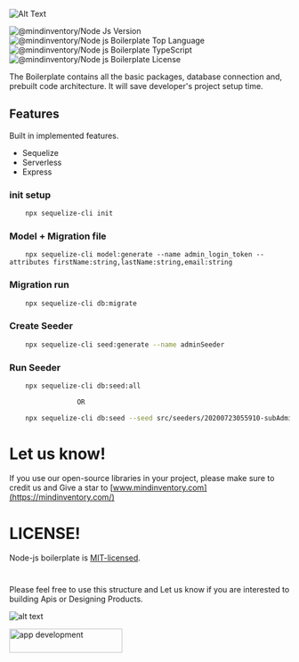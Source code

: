 ![Alt Text](https://codetru.com/images/all/NODEJS_CIRCLE.gif)



![@mindinventory/Node Js Version](https://flat.badgen.net/npm/node/next)
![@mindinventory/Node js Boilerplate Top Language](https://flat.badgen.net/badge/npm/6.14.16/blue)
![@mindinventory/Node js Boilerplate TypeScript](https://flat.badgen.net/npm/types/queri)
![@mindinventory/Node js Boilerplate License](https://flat.badgen.net/apm/license/linter)


The Boilerplate contains all the basic packages, database connection and, prebuilt code architecture. It will save developer's project setup time.

## Features
Built in implemented features.

- Sequelize
- Serverless
- Express



### init setup


```bash
    npx sequelize-cli init
```
### Model + Migration file

        npx sequelize-cli model:generate --name admin_login_token --attributes firstName:string,lastName:string,email:string

### Migration run

```bash
    npx sequelize-cli db:migrate
```
### Create Seeder

```bash
    npx sequelize-cli seed:generate --name adminSeeder
```

### Run Seeder


```bash
    npx sequelize-cli db:seed:all

                 OR

    npx sequelize-cli db:seed --seed src/seeders/20200723055910-subAdminAccessSeeder.js
```



# Let us know!
If you use our open-source libraries in your project, please make sure to credit us and Give a star to [www.mindinventory.com](https://mindinventory.com/)

# LICENSE!

Node-js boilerplate is [MIT-licensed](https://github.com/Mindinventory/node-js-boilerplate/blob/master/LICENSE).


#

<p>Please feel free to use this structure and Let us know if you are interested to building Apis or Designing Products.</p>



![alt text](https://git.mindinventory.com/uploads/-/system/appearance/header_logo/1/mi-logo.png)

<a href="https://www.mindinventory.com/contact-us.php?utm_source=gthb&utm_medium=repo&utm_campaign=circular-cards-stack-view" target="__blank">
<img src="https://github.com/Sammindinventory/MindInventory/raw/main/hirebutton.png" width="203" height="43"  alt="app development">
</a>
